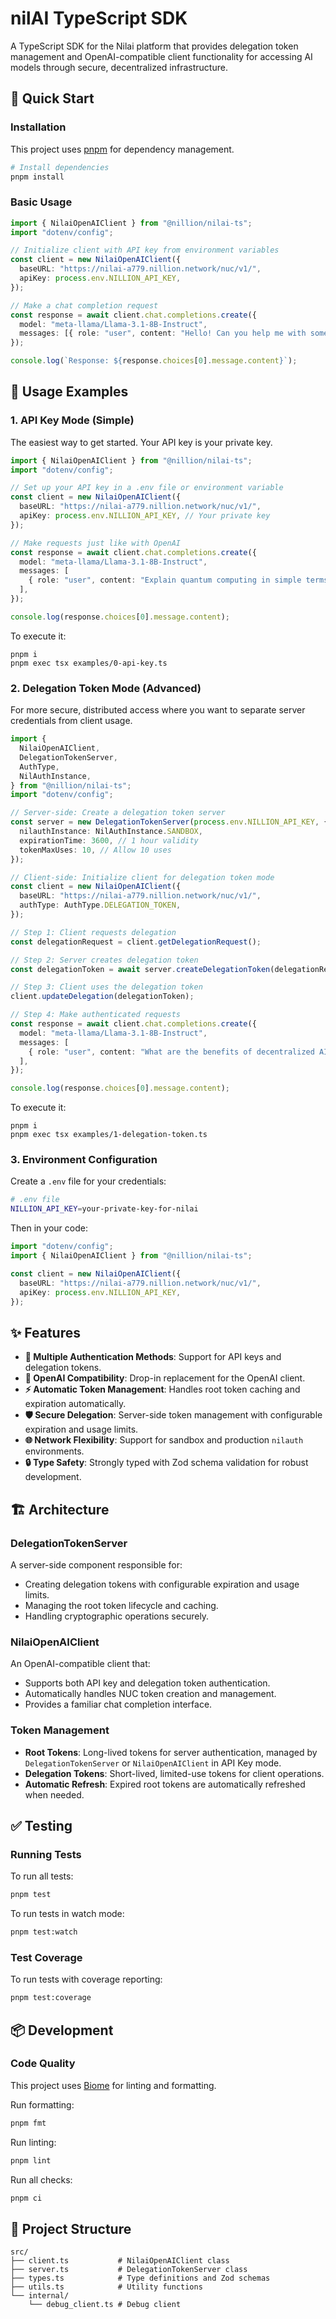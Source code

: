 # nilAI TypeScript SDK

A TypeScript SDK for the Nilai platform that provides delegation token management and OpenAI-compatible client functionality for accessing AI models through secure, decentralized infrastructure.

## 🚀 Quick Start

### Installation

This project uses [pnpm](https://pnpm.io/) for dependency management.

```bash
# Install dependencies
pnpm install
```

### Basic Usage

```typescript
import { NilaiOpenAIClient } from "@nillion/nilai-ts";
import "dotenv/config";

// Initialize client with API key from environment variables
const client = new NilaiOpenAIClient({
  baseURL: "https://nilai-a779.nillion.network/nuc/v1/",
  apiKey: process.env.NILLION_API_KEY,
});

// Make a chat completion request
const response = await client.chat.completions.create({
  model: "meta-llama/Llama-3.1-8B-Instruct",
  messages: [{ role: "user", content: "Hello! Can you help me with something?" }],
});

console.log(`Response: ${response.choices[0].message.content}`);
```

## 📖 Usage Examples

### 1. API Key Mode (Simple)

The easiest way to get started. Your API key is your private key.

```typescript
import { NilaiOpenAIClient } from "@nillion/nilai-ts";
import "dotenv/config";

// Set up your API key in a .env file or environment variable
const client = new NilaiOpenAIClient({
  baseURL: "https://nilai-a779.nillion.network/nuc/v1/",  
  apiKey: process.env.NILLION_API_KEY, // Your private key
});

// Make requests just like with OpenAI
const response = await client.chat.completions.create({
  model: "meta-llama/Llama-3.1-8B-Instruct",
  messages: [
    { role: "user", content: "Explain quantum computing in simple terms" },
  ],
});

console.log(response.choices[0].message.content);
```


To execute it:
```
pnpm i
pnpm exec tsx examples/0-api-key.ts
```

### 2. Delegation Token Mode (Advanced)

For more secure, distributed access where you want to separate server credentials from client usage.

```typescript
import {
  NilaiOpenAIClient,
  DelegationTokenServer,
  AuthType,
  NilAuthInstance,
} from "@nillion/nilai-ts";
import "dotenv/config";

// Server-side: Create a delegation token server
const server = new DelegationTokenServer(process.env.NILLION_API_KEY, {
  nilauthInstance: NilAuthInstance.SANDBOX,
  expirationTime: 3600, // 1 hour validity
  tokenMaxUses: 10, // Allow 10 uses
});

// Client-side: Initialize client for delegation token mode
const client = new NilaiOpenAIClient({
  baseURL: "https://nilai-a779.nillion.network/nuc/v1/",
  authType: AuthType.DELEGATION_TOKEN,
});

// Step 1: Client requests delegation
const delegationRequest = client.getDelegationRequest();

// Step 2: Server creates delegation token
const delegationToken = await server.createDelegationToken(delegationRequest);

// Step 3: Client uses the delegation token
client.updateDelegation(delegationToken);

// Step 4: Make authenticated requests
const response = await client.chat.completions.create({
  model: "meta-llama/Llama-3.1-8B-Instruct",
  messages: [
    { role: "user", content: "What are the benefits of decentralized AI?" },
  ],
});

console.log(response.choices[0].message.content);
```


To execute it:
```
pnpm i
pnpm exec tsx examples/1-delegation-token.ts
```

### 3. Environment Configuration

Create a `.env` file for your credentials:

```bash
# .env file
NILLION_API_KEY=your-private-key-for-nilai
```

Then in your code:

```typescript
import "dotenv/config";
import { NilaiOpenAIClient } from "@nillion/nilai-ts";

const client = new NilaiOpenAIClient({
  baseURL: "https://nilai-a779.nillion.network/nuc/v1/",
  apiKey: process.env.NILLION_API_KEY,
});
```

## ✨ Features

- **🔐 Multiple Authentication Methods**: Support for API keys and delegation tokens.
- **🤖 OpenAI Compatibility**: Drop-in replacement for the OpenAI client.
- **⚡ Automatic Token Management**: Handles root token caching and expiration automatically.
- **🛡️ Secure Delegation**: Server-side token management with configurable expiration and usage limits.
- **🌐 Network Flexibility**: Support for sandbox and production `nilauth` environments.
- **🔒 Type Safety**: Strongly typed with Zod schema validation for robust development.

## 🏗️ Architecture

### DelegationTokenServer

A server-side component responsible for:

-   Creating delegation tokens with configurable expiration and usage limits.
-   Managing the root token lifecycle and caching.
-   Handling cryptographic operations securely.

### NilaiOpenAIClient

An OpenAI-compatible client that:

-   Supports both API key and delegation token authentication.
-   Automatically handles NUC token creation and management.
-   Provides a familiar chat completion interface.

### Token Management

-   **Root Tokens**: Long-lived tokens for server authentication, managed by `DelegationTokenServer` or `NilaiOpenAIClient` in API Key mode.
-   **Delegation Tokens**: Short-lived, limited-use tokens for client operations.
-   **Automatic Refresh**: Expired root tokens are automatically refreshed when needed.

## ✅ Testing

### Running Tests

To run all tests:

```bash
pnpm test
```

To run tests in watch mode:

```bash
pnpm test:watch
```

### Test Coverage

To run tests with coverage reporting:

```bash
pnpm test:coverage
```

## 📦 Development

### Code Quality

This project uses [Biome](https://biomejs.dev/) for linting and formatting.

Run formatting:

```bash
pnpm fmt
```

Run linting:

```bash
pnpm lint
```

Run all checks:

```bash
pnpm ci
```

## 📂 Project Structure

```
src/
├── client.ts           # NilaiOpenAIClient class
├── server.ts           # DelegationTokenServer class
├── types.ts            # Type definitions and Zod schemas
├── utils.ts            # Utility functions
└── internal/
    └── debug_client.ts # Debug client
```
